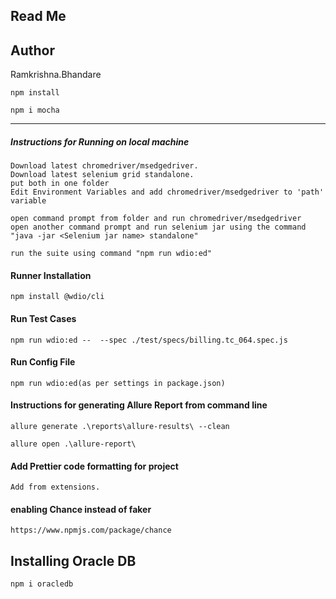 Read Me
------------------------------------------------
## Author ##

Ramkrishna.Bhandare


````
npm install 
````

```
npm i mocha

```

------------------------------------------------

##### Instructions for Running on local machine #############
```
Download latest chromedriver/msedgedriver.
Download latest selenium grid standalone. 
put both in one folder
Edit Environment Variables and add chromedriver/msedgedriver to 'path' variable

open command prompt from folder and run chromedriver/msedgedriver
open another command prompt and run selenium jar using the command "java -jar <Selenium jar name> standalone"

run the suite using command "npm run wdio:ed"
```


#### Runner Installation ####
```
npm install @wdio/cli
```


#### Run Test Cases ####
```
npm run wdio:ed --  --spec ./test/specs/billing.tc_064.spec.js
```
#### Run Config File #### 

```
npm run wdio:ed(as per settings in package.json) 
```
#### Instructions for generating Allure Report from command line ####

```
allure generate .\reports\allure-results\ --clean

allure open .\allure-report\
```

#### Add Prettier code formatting for project ####
```
Add from extensions. 
```

#### enabling Chance instead of faker
```
https://www.npmjs.com/package/chance
```

## Installing Oracle DB ##

```
npm i oracledb
```
